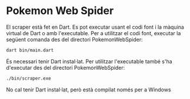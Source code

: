# Pokemon Web Spider
El scraper està fet en Dart.
Es pot executar usant el codi font i la màquina virtual de Dart o amb l'executable.
Per a utilitzar el codi font, executar la següent comanda des del directori PokemonWebSpider:
```bash
dart bin/main.dart
```
És necessari tenir Dart instal·lat.
Per utilitzar l'executable també s'ha d'executar des del directori PokemonWebSpider:
```bash
./bin/scraper.exe
```
No cal tenir Dart instal·lat, però està compilat només per a Windows
